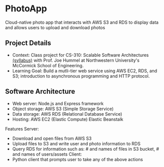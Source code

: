 # PhotoApp
Cloud-native photo app that interacts with AWS S3 and RDS to display data and allows users to upload and download photos

## Project Details
- Context: Class project for CS-310: Scalable Software Architectures [(syllabus)](https://www.dropbox.com/s/ltwtt7p91qutv5t/cs310-Syllabus.pdf?dl=0) with Prof. Joe Hummel at Northwestern University's McCormick School of Engineering.
- Learning Goal: Build a mutli-tier web service using AWS EC2, RDS, and S3; introduction to asynchronous programming and HTTP protocol. 

## Software Architecture
- Web server: Node.js and Express framework
- Object storage: AWS S3 (Simple Storage Service)
- Data storage: AWS RDS (Relational Database Service)
- Hosting: AWS EC2 (Elastic Compute) Elastic Beanstalk

Features 
Server: 
- Download and open files from AWS S3
- Upload files to S3 and write user and photo information to RDS
- Query RDS for information such as: # and names of files in S3 bucket, # and names of users/assets
Client:
- Python client that prompts user to take any of the above actions
